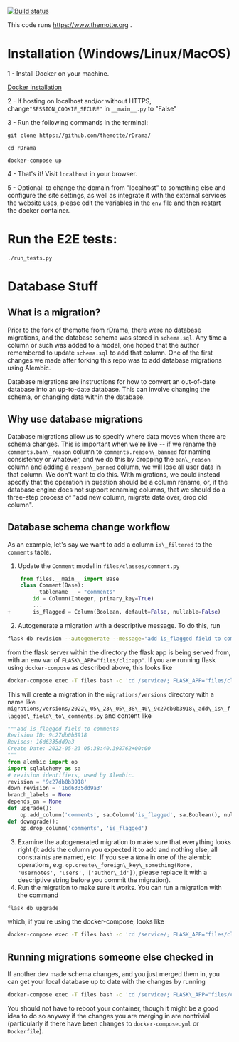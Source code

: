 
[![Build status](https://img.shields.io/github/workflow/status/TheMotte/rDrama/run_tests.py/frost)](https://github.com/TheMotte/rDrama/actions?query=workflow%3Arun_tests.py+branch%3Afrost)

This code runs https://www.themotte.org .

# Installation (Windows/Linux/MacOS)

1 - Install Docker on your machine.

[Docker installation](https://docs.docker.com/get-docker/)

2 - If hosting on localhost and/or without HTTPS, change```"SESSION_COOKIE_SECURE"``` in ```__main__.py``` to "False"

3 - Run the following commands in the terminal:

```
git clone https://github.com/themotte/rDrama/

cd rDrama

docker-compose up
```

4 - That's it! Visit `localhost` in your browser.

5 - Optional: to change the domain from "localhost" to something else and configure the site settings, as well as integrate it with the external services the website uses, please edit the variables in the `env` file and then restart the docker container.

# Run the E2E tests:

`./run_tests.py`

# Database Stuff

## What is a migration?

Prior to the fork of themotte from rDrama, there were no database migrations, and the database schema was stored in `schema.sql`. Any time a column or such was added to a model, one hoped that the author remembered to update `schema.sql` to add that column. One of the first changes we made after forking this repo was to add database migrations using Alembic.

Database migrations are instructions for how to convert an out-of-date database into an up-to-date database. This can involve changing the schema, or changing data within the database.

## Why use database migrations

Database migrations allow us to specify where data moves when there are schema changes. This is important when we're live -- if we rename the `comments.ban\_reason` column to `comments.reason\_banned` for naming consistency or whatever, and we do this by dropping the `ban\_reason` column and adding a `reason\_banned` column, we will lose all user data in that column. We don't want to do this. With migrations, we could instead specify that the operation in question should be a column rename, or, if the database engine does not support renaming columns, that we should do a three-step process of "add new column, migrate data over, drop old column".

## Database schema change workflow

As an example, let's say we want to add a column `is\_filtered` to the `comments` table.

1. Update the `Comment` model in `files/classes/comment.py`
```python
	from files.__main__ import Base
	class Comment(Base):
		__tablename__ = "comments"
		id = Column(Integer, primary_key=True)
		...
+		is_flagged = Column(Boolean, default=False, nullable=False)
```
2. Autogenerate a migration with a descriptive message. To do this, run
```sh
flask db revision --autogenerate --message="add is_flagged field to comments"
```
from the flask server within the directory the flask app is being served from, with an env var of `FLASK\_APP="files/cli:app"`. If you are running flask using `docker-compose` as described above, this looks like
```sh
docker-compose exec -T files bash -c 'cd /service/; FLASK_APP="files/cli:app" flask "$@"' . db revision --autogenerate --message="add is_flagged field to comments"
```
This will create a migration in the `migrations/versions` directory with a name like `migrations/versions/2022\_05\_23\_05\_38\_40\_9c27db0b3918\_add\_is\_flagged\_field\_to\_comments.py` and content like
```python
"""add is_flagged field to comments
Revision ID: 9c27db0b3918
Revises: 16d6335dd9a3
Create Date: 2022-05-23 05:38:40.398762+00:00
"""
from alembic import op
import sqlalchemy as sa
# revision identifiers, used by Alembic.
revision = '9c27db0b3918'
down_revision = '16d6335dd9a3'
branch_labels = None
depends_on = None
def upgrade():
    op.add_column('comments', sa.Column('is_flagged', sa.Boolean(), nullable=False))
def downgrade():
    op.drop_column('comments', 'is_flagged')
```

3. Examine the autogenerated migration to make sure that everything looks right (it adds the column you expected it to add and nothing else, all constraints are named, etc. If you see a `None` in one of the alembic operations, e.g. `op.create\_foreign\_key\_something(None, 'usernotes', 'users', ['author\_id'])`, please replace it with a descriptive string before you commit the migration).
4. Run the migration to make sure it works. You can run a migration with the command
```sh
flask db upgrade
```
which, if you're using the docker-compose, looks like
```sh
docker-compose exec -T files bash -c 'cd /service/; FLASK_APP="files/cli:app" flask "$@"' . db upgrade
```

## Running migrations someone else checked in

If another dev made schema changes, and you just merged them in, you can get your local database up to date with the changes by running
```sh
docker-compose exec -T files bash -c 'cd /service/; FLASK\_APP="files/cli:app" flask db upgrade
```
You should not have to reboot your container, though it might be a good idea to do so anyway if the changes you are merging in are nontrivial (particularly if there have been changes to `docker-compose.yml` or `Dockerfile`).
